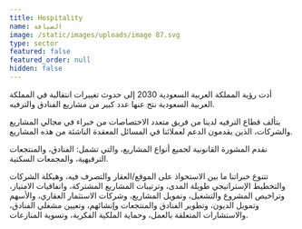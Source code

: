 ```yaml
---
title: Hospitality
name: الضيافة
image: /static/images/uploads/image 87.svg
type: sector
featured: false
featured_order: null
hidden: false
---
```

أدت رؤية المملكة العربية السعودية 2030 إلى حدوث تغييرات انتقالية في المملكة العربية السعودية نتج عنها عدد كبير من مشاريع الفنادق والترفيه.

يتألف قطاع الترفيه لدينا من فريق متعدد الاختصاصات من خبراء في مجالي المشاريع والشركات، الذين يقدمون الدعم لعملائنا في المسائل المعقدة الناشئة من هذه المشاريع.

نقدم المشورة القانونية لجميع أنواع المشاريع، والتي تشمل: الفنادق، والمنتجعات الترفيهية، والمجمعات السكنية.

تتنوع خبراتنا ما بين الاستحواذ على الموقع/العقار والتصرف فيه، وهيكلة الشركات والتخطيط الإستراتيجي طويلة المدى، وترتيبات المشاريع المشتركة، واتفاقيات الامتياز، وتراخيص المشروع والتشغيل، وتمويل المشاريع، وشركات الاستثمار العقاري، والأسهم وتمويل الديون، وتطوير الفنادق والمنتجعات وإنشائهم، وتعيين مشغلي الفنادق، والاستشارات المتعلقة بالعمل، وحماية الملكية الفكرية، وتسوية المنازعات.
